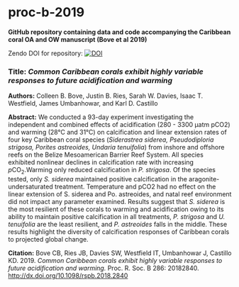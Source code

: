# proc-b-2019

**GitHub repository containing data and code accompanying the Caribbean coral OA and OW manuscript (Bove et al 2019)**

Zendo DOI for repository: <a href="https://zenodo.org/badge/latestdoi/168842612"><img src="https://zenodo.org/badge/168842612.svg" alt="DOI"></a>

### Title: *Common Caribbean corals exhibit highly variable responses to future acidification and warming*

**Authors:** Colleen B. Bove, Justin B. Ries, Sarah W. Davies, Isaac T. Westfield, James Umbanhowar, and Karl D. Castillo

**Abstract:** We conducted a 93-day experiment investigating the independent and combined effects of acidification (280 - 3300 μatm pCO2) and warming (28°C and 31°C) on calcification and linear extension rates of four key Caribbean coral species (*Siderastrea siderea, Pseudodiploria strigosa, Porites astreoides, Undaria tenuifolia*) from inshore and offshore reefs on the Belize Mesoamerican Barrier Reef System. All species exhibited nonlinear declines in calcification rate with increasing *p*CO<sub>2</sub>.Warming only reduced calcification in *P. strigosa*. Of the species tested, only *S. siderea* maintained positive calcification in the aragonite-undersaturated treatment. Temperature and pCO2 had no effect on the linear extension of S. siderea and Po. astreoides, and natal reef environment did not impact any parameter examined. Results suggest that *S. siderea* is the most resilient of these corals to warming and acidification owing to its ability to maintain positive calcification in all treatments, *P. strigosa* and *U. tenuifolia* are the least resilient, and *P. astreoides* falls in the middle. These results highlight the diversity of calcification responses of Caribbean corals to projected global change.

**Citation:** Bove CB, Ries JB, Davies SW, Westfield IT, Umbanhowar J, Castillo KD. 2019. *Common Caribbean corals exhibit highly variable responses to future acidification and warming.* Proc. R. Soc. B 286: 20182840. http://dx.doi.org/10.1098/rspb.2018.2840
